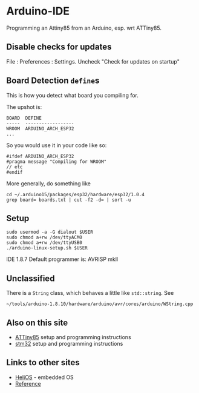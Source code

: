 # Arduino-IDE

Programming an Attiny85 from an Arduino, esp. wrt ATTiny85.

## Disable checks for updates

File : Preferences : Settings. Uncheck "Check for updates on startup"

## Board Detection `define`s

This is how you detect what board you compiling for.

The upshot is:
```
BOARD  DEFINE
-----  ------------------
WROOM  ARDUINO_ARCH_ESP32 
...
```

So you would use it in your code like so:
```
#ifdef ARDUINO_ARCH_ESP32
#pragma message "Compiling for WROOM"
// etc
#endif
```

More generally, do something like
```
cd ~/.arduino15/packages/esp32/hardware/esp32/1.0.4
grep board= boards.txt | cut -f2 -d= | sort -u
```





## Setup
```
sudo usermod -a -G dialout $USER
sudo chmod a+rw /dev/ttyACM0
sudo chmod a+rw /dev/ttyUSB0
./arduino-linux-setup.sh $USER
```

IDE 1.8.7 Default programmer is: AVRISP mkll

## Unclassified

There is a `String` class, which behaves a little like `std::string`. See
```
~/tools/arduino-1.8.10/hardware/arduino/avr/cores/arduino/WString.cpp
```


## Also on this site

* [ATTiny85](attiny85/Arduino-IDE.md) setup and programming instructions
* [stm32](../stm32/README.md) setup and programming instructions

## Links to other sites

* [HeliOS](https://github.com/MannyPeterson/HeliOS) - embedded OS
* [Reference](file:///home/pi/tools/arduino-1.8.10/reference/www.arduino.cc/en/Reference/HomePage.html)

